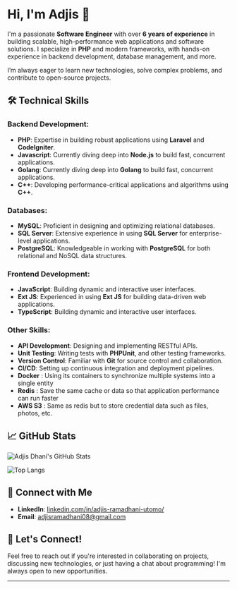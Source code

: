 # Hi, I'm Adjis 👋

I'm a passionate **Software Engineer** with over **6 years of experience** in building scalable, high-performance web applications and software solutions. I specialize in **PHP** and modern frameworks, with hands-on experience in backend development, database management, and more.

I’m always eager to learn new technologies, solve complex problems, and contribute to open-source projects.

## 🛠️ **Technical Skills**

### **Backend Development:**
- **PHP**: Expertise in building robust applications using **Laravel** and **CodeIgniter**.
- **Javascript**: Currently diving deep into **Node.js** to build fast, concurrent applications.
- **Golang**: Currently diving deep into **Golang** to build fast, concurrent applications.
- **C++**: Developing performance-critical applications and algorithms using **C++**.

### **Databases:**
- **MySQL**: Proficient in designing and optimizing relational databases.
- **SQL Server**: Extensive experience in using **SQL Server** for enterprise-level applications.
- **PostgreSQL**: Knowledgeable in working with **PostgreSQL** for both relational and NoSQL data structures.

### **Frontend Development:**
- **JavaScript**: Building dynamic and interactive user interfaces.
- **Ext JS**: Experienced in using **Ext JS** for building data-driven web applications.
- **TypeScript**: Building dynamic and interactive user interfaces.

### **Other Skills:**
- **API Development**: Designing and implementing RESTful APIs.
- **Unit Testing**: Writing tests with **PHPUnit**, and other testing frameworks.
- **Version Control**: Familiar with **Git** for source control and collaboration.
- **CI/CD**: Setting up continuous integration and deployment pipelines.
- **Docker** : Using its containers to synchronize multiple systems into a single entity
- **Redis** : Save the same cache or data so that application performance can run faster
- **AWS S3** : Same as redis but to store credential data such as files, photos, etc.

## 📈 **GitHub Stats**

![Adjis Dhani's GitHub Stats](https://github-readme-stats.vercel.app/api?username=adjisdhani&show_icons=true&count_private=true)

![Top Langs](https://github-readme-stats.vercel.app/api/top-langs/?username=adjisdhani&layout=compact&langs_count=20)

## 🔗 **Connect with Me**
- **LinkedIn**: [linkedin.com/in/adjis-ramadhani-utomo/](https://www.linkedin.com/in/adjis-ramadhani-utomo/)
- **Email**: [adjisramadhani08@gmail.com](mailto:adjisramadhani08@gmail.com)

## 🤝 Let's Connect!
Feel free to reach out if you're interested in collaborating on projects, discussing new technologies, or just having a chat about programming! I'm always open to new opportunities.

---

